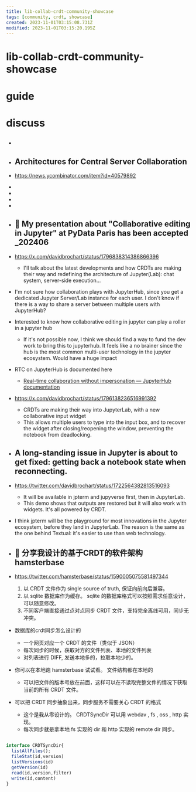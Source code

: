 ```yaml
---
title: lib-collab-crdt-community-showcase
tags: [community, crdt, showcase]
created: 2023-11-01T03:15:08.731Z
modified: 2023-11-01T03:15:20.195Z
---
```


# lib-collab-crdt-community-showcase

# guide

# discuss
- ## 

- ## Architectures for Central Server Collaboration
- https://news.ycombinator.com/item?id=40579892
- 
- 
- 
- 

- ## 📓 My presentation about "Collaborative editing in Jupyter" at PyData Paris has been accepted _202406
- https://x.com/davidbrochart/status/1796838314386866396
  - I'll talk about the latest developments and how CRDTs are making their way and redefining the architecture of Jupyter(Lab): chat system, server-side execution...

- I'm not sure how collaboration plays with JupyterHub, since you get a dedicated Jupyter Server/Lab instance for each user. I don't know if there is a way to share a server between multiple users with JupyterHub?
- Interested to know how collaborative editing in jupyter can play a roller in a jupyter hub
  - If it's not possible now, I think we should find a way to fund the dev work to bring this to jupyterhub. It feels like a no brainer since the hub is the most common multi-user technology in the jupyter ecosystem. Would have a huge impact
- RTC on JupyterHub is documented here 
  - [Real-time collaboration without impersonation — JupyterHub documentation](https://jupyterhub.readthedocs.io/en/stable/tutorial/collaboration-users.html)

- https://x.com/davidbrochart/status/1796138236516991392
  - CRDTs are making their way into JupyterLab, with a new collaborative input widget
  - This allows multiple users to type into the input box, and to recover the widget after closing/reopening the window, preventing the notebook from deadlocking.

- ## A long-standing issue in Jupyter is about to get fixed: getting back a notebook state when reconnecting.
- https://twitter.com/davidbrochart/status/1722564382813516093
  - It will be available in jpterm and jupyverse first, then in JupyterLab.
  - This demo shows that outputs are restored but it will also work with widgets. It's all powered by CRDT.
- I think jpterm will be the playground for most innovations in the Jupyter ecosystem, before they land in JupyterLab. The reason is the same as the one behind Textual: it's easier to use than web technology.

- ## 🌰 分享我设计的基于CRDT的软件架构 hamsterbase
- https://twitter.com/hamsterbase/status/1590005075581497344
  1. 以 CRDT 文件作为 single source of truth, 保证向前向后兼容。
  2. 以 sqlite 数据库作为缓存。 sqlite 的数据库格式可以按照需求任意设计，可以随意修改。
  3. 不同客户端直接通过点对点同步 CRDT 文件，支持完全离线可用，同步无冲突。
- 数据库的crdt同步怎么设计的
  - 一个网页对应一个 CRDT 的文件（类似于 JSON）
  - 每次同步的时候，获取对方的文件列表、本地的文件列表
  - 对列表进行 DIFF, 发送本地多的，拉取本地少的。

- 你可以在本地跑 hamsterbase 试试看。 文件结构都在本地的
  - 可以把文件的版本号放在前面，这样可以在不读取完整文件的情况下获取当前的所有 CRDT 文件。

- 可以把 CRDT 同步抽象出来，同步服务不需要关心 CRDT 的格式
  - 这个是我从零设计的。 CRDTSyncDir 可以用 webdav , fs , oss , http 实现。 
  - 每次同步就是拿本地 fs 实现的 dir 和 http 实现的 remote dir 同步。

```typescript

interface CRDTSyncDir{
  listAllFiles();
  fileStat(id,version)
  listVersions(id)
  getVersion(id)
  read(id,version,filter)
  write(id,content)
}

```

